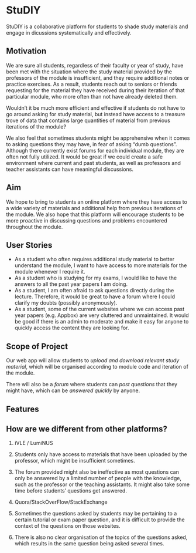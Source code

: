 # StuDIY
StuDIY is a collaborative platform for students to shade study materials and engage in dicussions systematically and effectively.

## Motivation
We are sure all students, regardless of their faculty or year of study, have been met with the situation where the study material provided by the professors of the module is insufficient, and they require additional notes or practice exercises. As a result, students reach out to seniors or friends requesting for the material they have received during their iteration of that particular module, who more often than not have already deleted them. 

Wouldn’t it be much more efficient and effective if students do not have to go around asking for study material, but instead have access to a treasure trove of data that contains large quantities of material from previous iterations of the module? 

We also feel that sometimes students might be apprehensive when it comes to asking questions they may have, in fear of asking “dumb questions”. Although there currently exist forums for each individual module, they are often not fully utilized.  It would be great if we could create a safe environment where current and past students, as well as professors and teacher assistants can have meaningful discussions.

## Aim
We hope to bring to students an online platform where they have access to a wide variety of materials and additional help from previous iterations of the module. We also hope that this platform will encourage students to be more proactive in discussing questions and problems encountered throughout the module.

## User Stories
* As a student who often requires additional study material to better understand the module, I want to have access to more materials for the module whenever I require it. 
* As a student who is studying for my exams, I would like to have the answers to all the past year papers I am doing.
* As a student, I am often afraid to ask questions directly during the lecture. Therefore, it would be great to have a forum where I could clarify my doubts (possibly anonymously).
* As a student, some of the current websites where we can access past year papers (e.g. Appbox) are very cluttered and unmaintained. It would be good if there is an admin to moderate and make it easy for anyone to quickly access the content they are looking for.

## Scope of Project
Our web app will allow students to *upload and download relevant study material*, which will be organised according to module code and iteration of the module. 

There will also be a *forum* where students can *post questions* that they might have, which can be *answered quickly* by anyone. 

## Features

## How are we different from other platforms?
1. iVLE / LumiNUS
  1. Students only have access to materials that have been uploaded by the professor, which might be insufficient sometimes.
  2. The forum provided might also be ineffective as most questions can only be answered by a limited number of people with the knowledge, such as the professor or the teaching assistants. It might also take some time before students’ questions get answered. 


2. Quora/StackOverFlow/StackExchange
  1. Sometimes the questions asked by students may be pertaining to a certain tutorial or exam paper question, and it is difficult to provide the context of the questions on those websites. 
  2. There is also no clear organisation of the topics of the questions asked, which results in the same question being asked several times.

  
